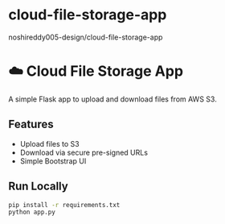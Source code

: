 # cloud-file-storage-app
noshireddy005-design/cloud-file-storage-app
# ☁️ Cloud File Storage App

A simple Flask app to upload and download files from AWS S3.

## Features
- Upload files to S3
- Download via secure pre-signed URLs
- Simple Bootstrap UI

## Run Locally
```bash
pip install -r requirements.txt
python app.py
